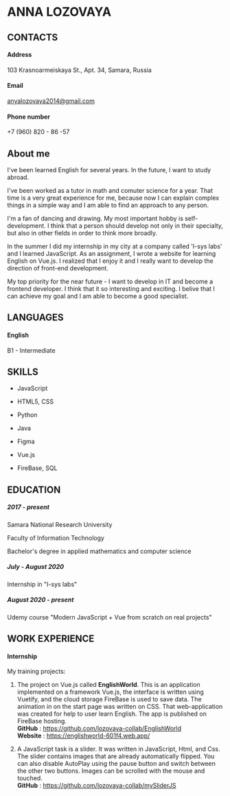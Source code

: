 # ANNA LOZOVAYA

## **CONTACTS**  

#### Address  
103 Krasnoarmeiskaya St., Apt. 34, Samara, Russia

#### Email  
anyalozovaya2014@gmail.com

#### Phone number 
+7 (960) 820 - 86 -57  


## **About me**

I've been learned English for several years. In the future, I want to study abroad.  

I've been worked as a tutor in math and comuter science for a year. That time is a very great experience for me, because now I can explain complex things in a simple way and I am able to find an approach to any person.

I'm a fan of dancing and drawing. My most important hobby is self-development. I think that a person should develop not only in their specialty, but also in other fields in order to think more broadly.

In the summer I did my internship in my city at a company called 'I-sys labs' and I learned JavaScript. As an assignment, I wrote a website for learning English on Vue.js. I realized that I enjoy it and I really want to develop the direction of front-end development. 

My top priority for the near future - I want to develop in IT and become a frontend developer. I think that it so interesting and exciting. I belive that I can achieve  my goal and I am able to become a good specialist.

## **LANGUAGES**

#### **English**  

B1 - Intermediate


## **SKILLS**

- JavaScript

- HTML5, CSS

- Python

- Java

- Figma

- Vue.js

- FireBase, SQL

## **EDUCATION**

 ##### **2017 - present** 
 
 Samara National Research University

 Faculty of lnformation Technology

 Bachelor's degree in applied mathematics and computer science

 ##### **July - August 2020**

 Internship in "I-sys labs"

 ##### **August 2020 - present**

 Udemy course "Modern JavaScript + Vue from scratch on real projects"

## **WORK EXPERIENCE**

 #### **Internship** 
 
 My training projects:

 1. The project on Vue.js called **EnglishWorld**. This is an application implemented on a framework Vue.js, the interface is written using Vuetify, and the cloud storage FireBase is used to save data. The animation in on the start page was written on CSS. That web-application was created for help to user learn English. The app is published on FireBase hosting.  
 **GitHub** : https://github.com/lozovaya-collab/EnglishWorld  
 **Website** : https://englishworld-601f4.web.app/


 2. A JavaScript task is a slider. It was written in JavaScript, Html, and Css. The slider contains images that are already automatically flipped. You can also disable AutoPlay using the pause button and switch between the other two buttons. Images can be scrolled with the mouse and touched.  
 **GitHub** : https://github.com/lozovaya-collab/mySliderJS

 